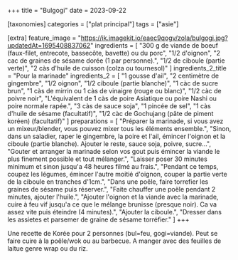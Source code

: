 +++
title = "Bulgogi"
date = 2023-09-22

[taxonomies]
categories = ["plat principal"]
tags = ["asie"]

[extra]
feature_image = "https://ik.imagekit.io/eaec9qogv/zola/bulgogi.jpg?updatedAt=1695408837062"
ingredients = [
  "300 g de viande de boeuf (faux-filet, entrecote, bassecôte, bavette) ou du porc",
  "1/2 d'oignon",
  "2 cac de graines de sésame dorée (1 par personne).",
  "1/2 de ciboule (partie verte)",
  "2 càs d'huile de cuisson (colza ou tournesol)"
]
ingredients_2_title = "Pour la marinade"
ingredients_2 = [
  "1 gousse d'ail",
  "2 centimètre de gingembre",
  "1/2 oignon",
  "1/2 ciboule (partie blanche)",
  "1 càc de sucre brun",
  "1 càs de mirrin ou 1 càs de vinaigre (rouge ou blanc)",
  "1/2 càc de poivre noir",
  "L'équivalent de 1 càs de poire Asiatique ou poire Nashi ou poire normale rapée.",
  "3 càs de sauce soja",
  "1 pincée de sel",
  "1 càs d'huile de sésame (facultatif)",
  "1/2 càc de Gochujang (pâte de piment koréen) (facultatif)"
]
preparations = [
  "Préparer la marinade, si vous avez un mixeur/blender, vous pouvez mixer tous les éléments ensemble.",
  "Sinon, dans un saladier, raper le gingembre, la poire et l'ail, émincer l'oignon et la ciboule (partie blanche). Ajouter le reste, sauce soja, poivre, sucre...",
  "Gouter et arranger la marinade selon vos gout puis émincer la viande le plus finement possible et tout mélanger.",
  "Laisser poser 30 minutes minimum et sinon jusqu'a 48 heures filmé au frais.",
  "Pendant ce temps, coupez les légumes, émincer l'autre moitié d'oignon, couper la partie verte de la ciboule en tranches d'1cm.",
  "Dans une poêle, faire torrefier les graines de sésame puis réserver.",
  "Faite chauffer une poële pendant 2 minutes, ajouter l'huile.",
  "Ajouter l'oignon et la viande avec la marinade, cuire à feu vif jusqu'a ce que le mélange brunisse (presque noir). Ca va assez vite puis éteindre (4 minutes).",
  "Ajouter la ciboule.",
  "Dresser dans les assietes et parsemer de graine de sésame torréfier."
]
+++

Une recette de Korée pour 2 personnes (bul=feu, gogi=viande). Peut se faire cuire à la poêle/wok ou au barbecue. A manger avec des feuilles de laitue genre wrap ou du riz.
